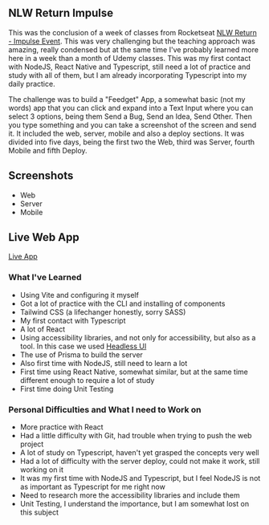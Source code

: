 ## NLW Return Impulse
This was the conclusion of a week of classes from Rocketseat [NLW Return - Impulse Event](https://lp.rocketseat.com.br/nlw-return). This was very challenging but the teaching approach was amazing, really condensed but at the same time I've probably learned more here in a week than a month of Udemy classes. This was my first contact with NodeJS, React Native and Typescript, still need a lot of practice and study with all of them, but I am already incorporating Typescript into my daily practice.

The challenge was to build a "Feedget" App, a somewhat basic (not my words) app that you can click and expand into a Text Input where you can select 3 options, being them Send a Bug, Send an Idea, Send Other. Then you type something and you can take a screenshot of the screen and send it. It included the web, server, mobile and also a deploy sections. It was divided into five days, being the first two the Web, third was Server, fourth Mobile and fifth Deploy.

## Screenshots

- Web
- Server
- Mobile

## Live Web App
[Live App](https://nlw-impulse-web-bay.vercel.app/)

### What I've Learned

- Using Vite and configuring it myself
- Got a lot of practice with the CLI and installing of components
- Tailwind CSS (a lifechanger honestly, sorry SASS)
- My first contact with Typescript
- A lot of React
- Using accessibility libraries, and not only for accessibility, but also as a tool. In this case we used [Headless UI](https://headlessui.dev/)
- The use of Prisma to build the server
- Also first time with NodeJS, still need to learn a lot
- First time using React Native, somewhat similar, but at the same time different enough to require a lot of study
- First time doing Unit Testing

### Personal Difficulties and What I need to Work on

- More practice with React
- Had a little difficulty with Git, had trouble when trying to push the web project
- A lot of study on Typescript, haven't yet grasped the concepts very well
- Had a lot of difficulty with the server deploy, could not make it work, still working on it
- It was my first time with NodeJS and Typescript, but I feel NodeJS is not as important as Typescript for me right now
- Need to research more the accessibility libraries and include them
- Unit Testing, I understand the importance, but I am somewhat lost on this subject
